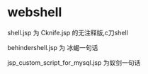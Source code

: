 # webshell


shell.jsp 为 Cknife.jsp 的无注释版,c刀shell

behindershell.jsp 为 冰蝎一句话

jsp_custom_script_for_mysql.jsp 为蚁剑一句话

